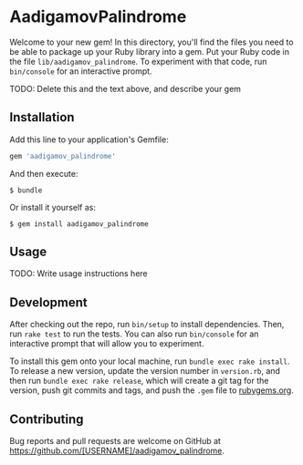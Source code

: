 # AadigamovPalindrome

Welcome to your new gem! In this directory, you'll find the files you need to be able to package up your Ruby library into a gem. Put your Ruby code in the file `lib/aadigamov_palindrome`. To experiment with that code, run `bin/console` for an interactive prompt.

TODO: Delete this and the text above, and describe your gem

## Installation

Add this line to your application's Gemfile:

```ruby
gem 'aadigamov_palindrome'
```

And then execute:

    $ bundle

Or install it yourself as:

    $ gem install aadigamov_palindrome

## Usage

TODO: Write usage instructions here

## Development

After checking out the repo, run `bin/setup` to install dependencies. Then, run `rake test` to run the tests. You can also run `bin/console` for an interactive prompt that will allow you to experiment.

To install this gem onto your local machine, run `bundle exec rake install`. To release a new version, update the version number in `version.rb`, and then run `bundle exec rake release`, which will create a git tag for the version, push git commits and tags, and push the `.gem` file to [rubygems.org](https://rubygems.org).

## Contributing

Bug reports and pull requests are welcome on GitHub at https://github.com/[USERNAME]/aadigamov_palindrome.
